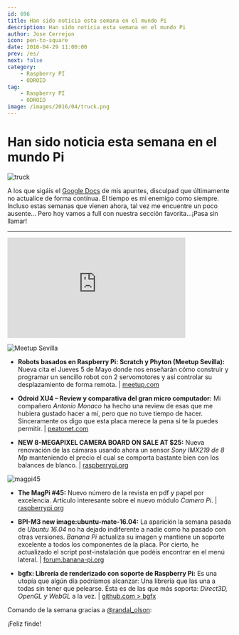 ```yaml
---
id: 696
title: Han sido noticia esta semana en el mundo Pi
description: Han sido noticia esta semana en el mundo Pi
author: Jose Cerrejon
icon: pen-to-square
date: 2016-04-29 11:00:00
prev: /es/
next: false
category:
    - Raspberry PI
    - ODROID
tag:
    - Raspberry PI
    - ODROID
image: /images/2016/04/truck.png
---
```


# Han sido noticia esta semana en el mundo Pi

![truck](/images/2016/04/truck.png)

A los que sigáis el [Google Docs](https://goo.gl/Iwhbq) de mis apuntes, disculpad que últimamente no actualice de forma contínua. El tiempo es mi enemigo como siempre. Incluso estas semanas que vienen ahora, tal vez me encuentre un poco ausente... Pero hoy vamos a full con nuestra sección favorita...¡Pasa sin llamar!

---

<iframe width="400" height="225" src="https://www.youtube.com/embed/JjN0kbcG9j0?rel=0&amp;showinfo=0" frameborder="0" allowfullscreen></iframe>

![Meetup Sevilla](/images/2016/03/meetup.png)

-   **Robots basados en Raspberry Pi: Scratch y Phyton (Meetup Sevilla):** Nueva cita el Jueves 5 de Mayo donde nos enseñarán cómo construir y programar un sencillo robot con 2 servomotores y así controlar su desplazamiento de forma remota. | [meetup.com](https://www.meetup.com/es-ES/RaspberryPi-Hackers-en-Sevilla/events/230618814/)

-   **Odroid XU4 – Review y comparativa del gran micro computador:** Mi compañero _Antonio Monaco_ ha hecho una review de esas que me hubiera gustado hacer a mí, pero que no tuve tiempo de hacer. Sinceramente os digo que esta placa merece la pena si te la puedes permitir. | [peatonet.com](https://www.peatonet.com/odroid-xu4-review-y-comparativa-del-gran-micro-computador/)

-   **NEW 8-MEGAPIXEL CAMERA BOARD ON SALE AT $25:** Nueva renovación de las cámaras usando ahora un sensor _Sony IMX219 de 8 Mp_ manteniendo el precio el cual se comporta bastante bien con los balances de blanco. | [raspberrypi.org](https://www.raspberrypi.org/blog/new-8-megapixel-camera-board-sale-25/)

![magpi45](/images/2016/04/magpi45.png)

-   **The MagPi #45:** Nuevo número de la revista en pdf y papel por excelencia. Artículo interesante sobre el nuevo módulo _Camera Pi_. | [raspberrypi.org](https://www.raspberrypi.org/magpi/magpi-issue-45-camera/)

-   **BPI-M3 new image:ubuntu-mate-16.04:** La aparición la semana pasada de _Ubuntu 16.04_ no ha dejado indiferente a nadie como ha pasado con otras versiones. _Banana Pi_ actualiza su imagen y mantiene un soporte excelente a todos los componentes de la placa. Por cierto, he actualizado el script post-instalación que podéis encontrar en el menú lateral. | [forum.banana-pi.org](https://forum.banana-pi.org/t/bpi-m3-new-image-ubuntu-mate-16-04-2016-04-22/1522)

-   **bgfx: Librería de renderizado con soporte de Raspberry Pi:** Es una utopía que algún día podríamos alcanzar: Una librería que las una a todas sin tener que pelearse. Ésta es de las que más soporta: _Direct3D, OpenGL y WebGL_ a la vez. | [github.com > bgfx](https://github.com/bkaradzic/bgfx)

Comando de la semana gracias a [@randal_olson](https://twitter.com/randal_olson/):

¡Feliz finde!
